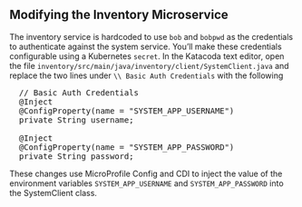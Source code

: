 ## Modifying the Inventory Microservice

The inventory service is hardcoded to use `bob` and `bobpwd` as the credentials to authenticate against the system service. You’ll make these credentials configurable using a Kubernetes `secret`. In the Katacoda text editor, open the file `inventory/src/main/java/inventory/client/SystemClient.java` and replace the two lines under `\\ Basic Auth Credentials` with the following

<pre class="file" data-target="clipboard">
  // Basic Auth Credentials
  @Inject
  @ConfigProperty(name = "SYSTEM_APP_USERNAME")
  private String username;

  @Inject
  @ConfigProperty(name = "SYSTEM_APP_PASSWORD")
  private String password;
</pre>

These changes use MicroProfile Config and CDI to inject the value of the environment variables `SYSTEM_APP_USERNAME` and `SYSTEM_APP_PASSWORD` into the SystemClient class.
